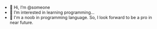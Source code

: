 - 👋 Hi, I’m @someone
- 👀 I’m interested in learning programming...
- 🌱 I'm a noob in programming language. So, I look forward to be a pro in near future.
